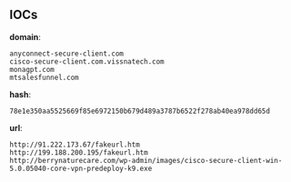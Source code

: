 
## IOCs

__domain__:

```text
anyconnect-secure-client.com
cisco-secure-client.com.vissnatech.com
monagpt.com
mtsalesfunnel.com
```
__hash__:

```text
78e1e350aa5525669f85e6972150b679d489a3787b6522f278ab40ea978dd65d
```
__url__:

```text
http://91.222.173.67/fakeurl.htm
http://199.188.200.195/fakeurl.htm
http://berrynaturecare.com/wp-admin/images/cisco-secure-client-win-5.0.05040-core-vpn-predeploy-k9.exe
```